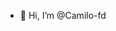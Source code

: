 - 👋 Hi, I’m @Camilo-fd

<!---
Camilo-fd/Camilo-fd is a ✨ special ✨ repository because its `README.md` (this file) appears on your GitHub profile.
You can click the Preview link to take a look at your changes.
--->
